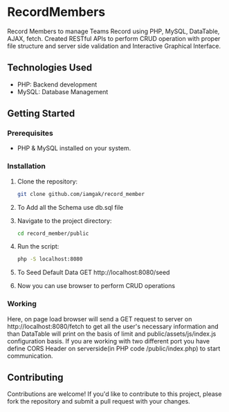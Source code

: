 # RecordMembers

Record Members to manage Teams Record using PHP, MySQL, DataTable, AJAX, fetch. Created RESTful APIs to perform CRUD operation with proper file structure and server side validation and Interactive Graphical Interface.

## Technologies Used
- PHP: Backend development
- MySQL: Database Management

## Getting Started

### Prerequisites
- PHP & MySQL installed on your system. 

### Installation
1. Clone the repository:
    ```bash
    git clone github.com/iamgak/record_member
    ```

2. To Add all the Schema use db.sql file 

3. Navigate to the project directory:

    ```bash
    cd record_member/public
    ```

4. Run the script:

    ```bash
    php -S localhost:8080
    ```
5. To Seed Default Data GET http://localhost:8080/seed 

6. Now you can use browser to perform CRUD operations

### Working

Here, on page load browser will send a GET request to server on http://localhost:8080/fetch to get all the user's necessary information and than DataTable will print on the basis of limit and public/assets/js/index.js configuration basis. If you are working with two different port you have define CORS Header on serverside(in PHP code /public/index.php) to start communication.

## Contributing
Contributions are welcome! If you'd like to contribute to this project, please fork the repository and submit a pull request with your changes.

